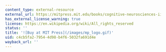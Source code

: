 ```yaml
---
content_type: external-resource
external_url: https://mitpress.mit.edu/books/cognitive-neurosciences-iii-third-edition
has_external_license_warning: true
license: https://en.wikipedia.org/wiki/All_rights_reserved
status: ''
title: '![Buy at MIT Press](/images/mp_logo.gif)'
uid: c4cb5fa2-7954-4d98-b4f6-5032fa691d4e
wayback_url: ''
---
```

